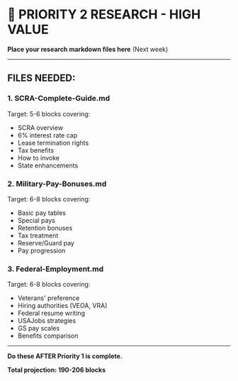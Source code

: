 # 📁 PRIORITY 2 RESEARCH - HIGH VALUE

**Place your research markdown files here** (Next week)

---

## **FILES NEEDED:**

### **1. SCRA-Complete-Guide.md**
Target: 5-6 blocks covering:
- SCRA overview
- 6% interest rate cap
- Lease termination rights
- Tax benefits
- How to invoke
- State enhancements

### **2. Military-Pay-Bonuses.md**
Target: 6-8 blocks covering:
- Basic pay tables
- Special pays
- Retention bonuses
- Tax treatment
- Reserve/Guard pay
- Pay progression

### **3. Federal-Employment.md**
Target: 6-8 blocks covering:
- Veterans' preference
- Hiring authorities (VEOA, VRA)
- Federal resume writing
- USAJobs strategies
- GS pay scales
- Benefits comparison

---

**Do these AFTER Priority 1 is complete.**

**Total projection: 190-206 blocks**


